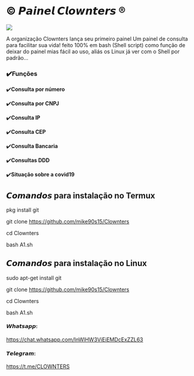 # © 𝙋𝙖𝙞𝙣𝙚𝙡 𝘾𝙡𝙤𝙬𝙣𝙩𝙚𝙧𝙨 ®

<div>
<Img src="https://user-images.githubusercontent.com/82988362/130334724-09a5d766-c30a-4155-af14-5b5805bf1250.jpg"/>
</div>

A organização Clownters lança seu primeiro painel
Um painel de consulta para facilitar sua vida! 
feito 100% em bash (Shell script) como função de deixar do painel mias fácil ao uso, aliás os Linux já ver com o Shell por padrão...

### ✔️**Funções**
✔️**Consulta por número**

✔️**Consulta por CNPJ**

✔️**Consulta IP**

✔️**Consulta CEP**

✔️**Consulta Bancaria**

✔️**Consultas DDD**

✔️**Situação sobre a covid19**


## 𝘾𝙤𝙢𝙖𝙣𝙙𝙤𝙨 para instalação no Termux

pkg install git

git clone https://github.com/mike90s15/Clownters

cd Clownters

bash A1.sh
 

## 𝘾𝙤𝙢𝙖𝙣𝙙𝙤𝙨 para instalação no Linux

sudo apt-get install git

git clone https://github.com/mike90s15/Clownters

cd Clownters

bash A1.sh 

#### 𝙒𝙝𝙖𝙩𝙨𝙖𝙥𝙥:
https://chat.whatsapp.com/InWlHW3ViEiEMDcExZZL63

#### 𝙏𝙚𝙡𝙚𝙜𝙧𝙖𝙢:
https://t.me/CLOWNTERS 
